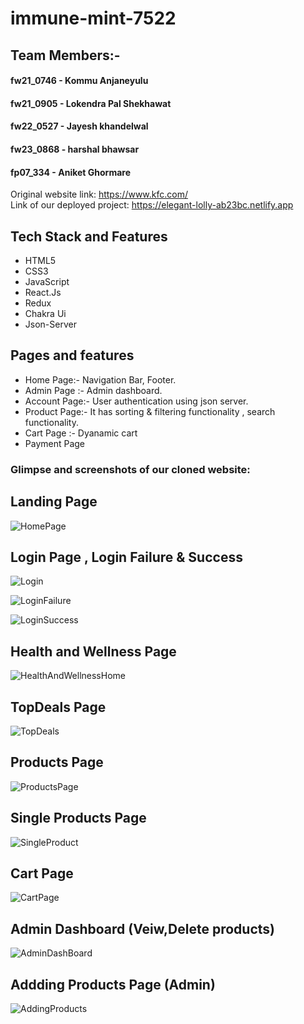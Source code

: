# immune-mint-7522

## Team Members:-

#### fw21_0746 - Kommu Anjaneyulu	
#### fw21_0905 - Lokendra Pal Shekhawat	
#### fw22_0527 - Jayesh khandelwal	
#### fw23_0868 - harshal bhawsar	
#### fp07_334  -  Aniket Ghormare

Original website link: https://www.kfc.com/
<br/>
Link of our deployed project:  https://elegant-lolly-ab23bc.netlify.app
<br/>

## Tech Stack and Features

- HTML5
- CSS3
- JavaScript
- React.Js
- Redux
- Chakra Ui
- Json-Server



## Pages and features
- Home Page:- Navigation Bar, Footer.
- Admin Page :- Admin dashboard.
- Account Page:- User authentication using json server.
- Product Page:- It has sorting & filtering functionality , search functionality.
- Cart Page :- Dyanamic cart
- Payment Page


### Glimpse and screenshots of our cloned website:

## Landing Page

![HomePage](https://user-images.githubusercontent.com/112637039/229421365-e7413c1a-7606-4add-be7a-a5d057fb716d.png)

## Login Page , Login Failure & Success

![Login](https://user-images.githubusercontent.com/112637039/229421616-d669febf-4a4e-4b64-9412-3456e8fdb463.png)

![LoginFailure](https://user-images.githubusercontent.com/112637039/229421629-b5b63f64-7d94-431c-89d3-1b2f2f2ead4d.png)

![LoginSuccess](https://user-images.githubusercontent.com/112637039/229421531-e6444bc8-322f-49e5-b8b6-c89345d3f57c.png)

## Health and Wellness Page

![HealthAndWellnessHome](https://user-images.githubusercontent.com/112637039/229421691-b39a8a68-4a34-4e44-8512-819227c54040.png)

## TopDeals Page

![TopDeals](https://user-images.githubusercontent.com/112637039/229421783-ffc1d5a9-2c4f-40c9-a33e-65d465bb2c42.png)


## Products Page

![ProductsPage](https://user-images.githubusercontent.com/112637039/229421731-3c976453-a090-4614-ad39-319900f347db.png)

## Single Products Page

![SingleProduct](https://user-images.githubusercontent.com/112637039/229421836-3c669c40-181d-4a29-9c62-a02b11084bfe.png)

## Cart Page

![CartPage](https://user-images.githubusercontent.com/112637039/229421871-233869ef-5ed7-4979-83a8-40422387cf95.png)

## Admin Dashboard (Veiw,Delete products)

![AdminDashBoard](https://user-images.githubusercontent.com/112637039/229421954-78982f98-1546-4db9-bfc2-f038f998ab67.png)

## Addding Products Page (Admin)

![AddingProducts](https://user-images.githubusercontent.com/112637039/229422070-00965b92-e591-4ae1-b084-f1921c54afe1.png)
